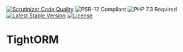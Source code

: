 [![Scrutinizer Code Quality](https://scrutinizer-ci.com/g/HexMakina/TightORM/badges/quality-score.png?b=main)](https://scrutinizer-ci.com/g/HexMakina/TightORM/?branch=main)
<img src="https://img.shields.io/badge/PSR-12-brightgreen" alt="PSR-12 Compliant" />
<img src="https://img.shields.io/badge/PHP-7.3-brightgreen" alt="PHP 7.3 Required" />
[![Latest Stable Version](http://poser.pugx.org/hexmakina/tight-orm/v)](https://packagist.org/packages/hexmakina/tight-orm)
[![License](http://poser.pugx.org/hexmakina/tight-orm/license)](https://packagist.org/packages/hexmakina/tight-orm)

# TightORM
